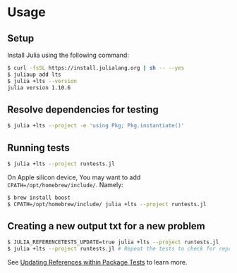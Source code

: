 # Usage

## Setup

Install Julia using the following command:

```sh
$ curl -fsSL https://install.julialang.org | sh -- --yes
$ juliaup add lts
$ julia +lts --version
julia version 1.10.6
```

## Resolve dependencies for testing

```sh
$ julia +lts --project -e 'using Pkg; Pkg.instantiate()'
```

## Running tests

```sh
$ julia +lts --project runtests.jl
```

On Apple silicon device, You may want to add `CPATH=/opt/homebrew/include/`. Namely:

```sh
$ brew install boost
$ CPATH=/opt/homebrew/include/ julia +lts --project runtests.jl
```

## Creating a new output txt for a new problem

```sh
$ JULIA_REFERENCETESTS_UPDATE=true julia +lts --project runtests.jl
$ julia +lts --project runtests.jl # Repeat the tests to check for reproducibility.
```

See [Updating References within Package Tests](https://github.com/JuliaTesting/ReferenceTests.jl?tab=readme-ov-file#updating-references-within-package-tests) to learn more.
